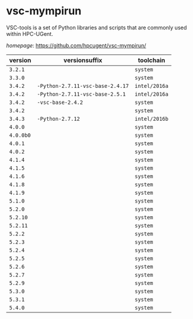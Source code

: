 # vsc-mympirun

VSC-tools is a set of Python libraries and scripts that are commonly used within HPC-UGent.

*homepage*: <https://github.com/hpcugent/vsc-mympirun/>

version | versionsuffix | toolchain
--------|---------------|----------
``3.2.1`` |  | ``system``
``3.3.0`` |  | ``system``
``3.4.2`` | ``-Python-2.7.11-vsc-base-2.4.17`` | ``intel/2016a``
``3.4.2`` | ``-Python-2.7.11-vsc-base-2.5.1`` | ``intel/2016a``
``3.4.2`` | ``-vsc-base-2.4.2`` | ``system``
``3.4.2`` |  | ``system``
``3.4.3`` | ``-Python-2.7.12`` | ``intel/2016b``
``4.0.0`` |  | ``system``
``4.0.0b0`` |  | ``system``
``4.0.1`` |  | ``system``
``4.0.2`` |  | ``system``
``4.1.4`` |  | ``system``
``4.1.5`` |  | ``system``
``4.1.6`` |  | ``system``
``4.1.8`` |  | ``system``
``4.1.9`` |  | ``system``
``5.1.0`` |  | ``system``
``5.2.0`` |  | ``system``
``5.2.10`` |  | ``system``
``5.2.11`` |  | ``system``
``5.2.2`` |  | ``system``
``5.2.3`` |  | ``system``
``5.2.4`` |  | ``system``
``5.2.5`` |  | ``system``
``5.2.6`` |  | ``system``
``5.2.7`` |  | ``system``
``5.2.9`` |  | ``system``
``5.3.0`` |  | ``system``
``5.3.1`` |  | ``system``
``5.4.0`` |  | ``system``
